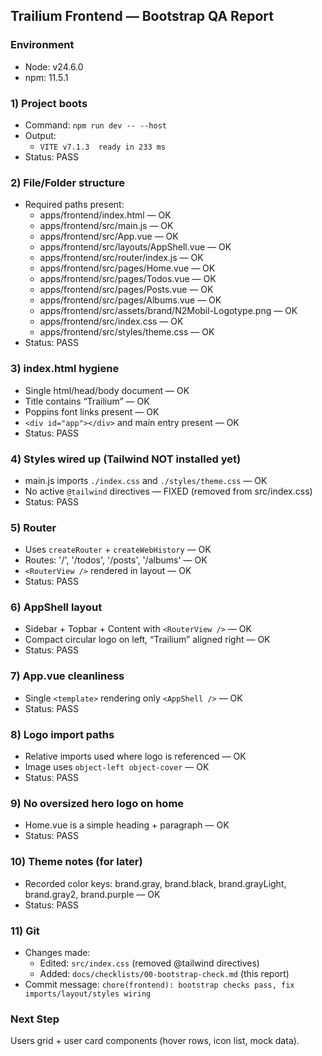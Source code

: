 ## Trailium Frontend — Bootstrap QA Report

### Environment
- Node: v24.6.0
- npm: 11.5.1

### 1) Project boots
- Command: `npm run dev -- --host`
- Output:
  - `VITE v7.1.3  ready in 233 ms`
- Status: PASS

### 2) File/Folder structure
- Required paths present:
  - apps/frontend/index.html — OK
  - apps/frontend/src/main.js — OK
  - apps/frontend/src/App.vue — OK
  - apps/frontend/src/layouts/AppShell.vue — OK
  - apps/frontend/src/router/index.js — OK
  - apps/frontend/src/pages/Home.vue — OK
  - apps/frontend/src/pages/Todos.vue — OK
  - apps/frontend/src/pages/Posts.vue — OK
  - apps/frontend/src/pages/Albums.vue — OK
  - apps/frontend/src/assets/brand/N2Mobil-Logotype.png — OK
  - apps/frontend/src/index.css — OK
  - apps/frontend/src/styles/theme.css — OK
- Status: PASS

### 3) index.html hygiene
- Single html/head/body document — OK
- Title contains “Trailium” — OK
- Poppins font links present — OK
- `<div id="app"></div>` and main entry present — OK
- Status: PASS

### 4) Styles wired up (Tailwind NOT installed yet)
- main.js imports `./index.css` and `./styles/theme.css` — OK
- No active `@tailwind` directives — FIXED (removed from src/index.css)
- Status: PASS

### 5) Router
- Uses `createRouter` + `createWebHistory` — OK
- Routes: '/', '/todos', '/posts', '/albums' — OK
- `<RouterView />` rendered in layout — OK
- Status: PASS

### 6) AppShell layout
- Sidebar + Topbar + Content with `<RouterView />` — OK
- Compact circular logo on left, “Trailium” aligned right — OK
- Status: PASS

### 7) App.vue cleanliness
- Single `<template>` rendering only `<AppShell />` — OK
- Status: PASS

### 8) Logo import paths
- Relative imports used where logo is referenced — OK
- Image uses `object-left object-cover` — OK
- Status: PASS

### 9) No oversized hero logo on home
- Home.vue is a simple heading + paragraph — OK
- Status: PASS

### 10) Theme notes (for later)
- Recorded color keys: brand.gray, brand.black, brand.grayLight, brand.gray2, brand.purple — OK
- Status: PASS

### 11) Git
- Changes made:
  - Edited: `src/index.css` (removed @tailwind directives)
  - Added: `docs/checklists/00-bootstrap-check.md` (this report)
- Commit message: `chore(frontend): bootstrap checks pass, fix imports/layout/styles wiring`

### Next Step
Users grid + user card components (hover rows, icon list, mock data).
